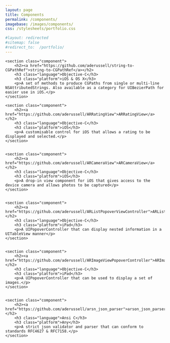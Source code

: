 ```yaml
---
layout: page
title: Components
permalink: /components/
imagebase: /images/components/
css: /stylesheets/portfolio.css

#layout: redirected
#sitemap: false
#redirect_to:  /portfolio/
---
```


<div>

	<section class="component">
    	<h2><a href="https://github.com/aderussell/string-to-CGPathRef">string-to-CGPathRef</a></h2>
    	<h3 class="language">Objective-C</h3> 
    	<h3 class="platform">iOS & OS X</h3>
    	<p>A set of methods to produce CGPaths from single or multi-line NSAttributedStrings. Also available as a category for UIBezierPath for easier use in iOS.</p>
    </section>
    
    <section class="component">
    	<h2><a href="https://github.com/aderussell/ARRatingView">ARRatingView</a></h2>
    	<h3 class="language">Objective-C</h3>
    	<h3 class="platform">iOS</h3>
    	<p>A customisable control for iOS that allows a rating to be displayed and selected.</p>
    </section>
    
    
    <section class="component">
    	<h2><a href="https://github.com/aderussell/ARCameraView">ARCameraView</a></h2>
    	<h3 class="language">Objective-C</h3>
    	<h3 class="platform">iOS</h3>
    	<p>A drop-in view component for iOS that gives access to the device camera and allows photos to be captured</p>
    </section>
    
    
    <section class="component">
    	<h2><a href="https://github.com/aderussell/ARListPopoverViewController">ARListPopoverViewController</a></h2>
    	<h3 class="language">Objective-C</h3>
    	<h3 class="platform">iPad</h3>
    	<p>A UIPopoverController that can display nested information in a UITableView manner</p>
    </section>
    
    
    <section class="component">
    	<h2><a href="https://github.com/aderussell/ARImageViewPopoverController">ARImageViewPopoverController</a></h2>
    	<h3 class="language">Objective-C</h3>
    	<h3 class="platform">iPad</h3>
    	<p>A UIPopoverController that can be used to display a set of images.</p>
    </section>
    
    
    <section class="component">
    	<h2><a href="https://github.com/aderussell/arsn_json_parser">arson_json_parser</a></h2>
    	<h3 class="language">Ansi C</h3>
    	<h3 class="platform">Any</h3>
    	<p>A strict json validator and parser that can conform to standards RFC4627 & RFC7158.</p>
    </section>
    
</div>
